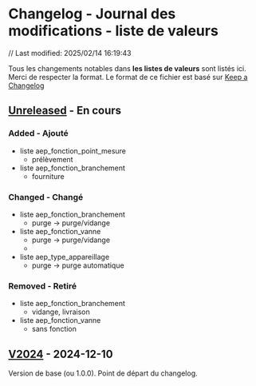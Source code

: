 # Changelog - Journal des modifications - liste de valeurs
// Last modified: 2025/02/14 16:19:43

Tous les changements notables dans **les listes de valeurs** sont listés ici. Merci de respecter la format.
Le format de ce fichier est basé sur [Keep a Changelog](https://keepachangelog.com/fr/1.1.0/)


## [Unreleased] - En cours

### Added - Ajouté
- liste aep_fonction_point_mesure
  - prélèvement
- liste aep_fonction_branchement
  - fourniture

### Changed - Changé
- liste aep_fonction_branchement
  - purge -> purge/vidange
- liste aep_fonction_vanne
  - purge -> purge/vidange
  - 
- liste aep_type_appareillage
  - purge -> purge automatique


### Removed - Retiré
- liste aep_fonction_branchement
  - vidange, livraison
- liste aep_fonction_vanne
  - sans fonction

## [V2024] - 2024-12-10
Version de base (ou 1.0.0). Point de départ du changelog.

[unreleased]: https://github.com/cnigfr/StaR-Eau/compare/v2024...HEAD
[V2024]: https://github.com/cnigfr/StaR-Eau/compare/V2024...AC_juin_2024
